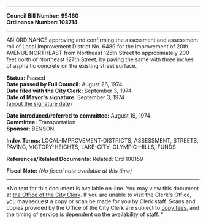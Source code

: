 * * * * *  
  
**Council Bill Number: [](#h0)[](#h2)95460**   
**Ordinance Number: 103714**  
  
* * * * *  
  
AN ORDINANCE approving and confirming the assessment and assessment roll of Local Improvement District No. 6489 for the improvement of 20th AVENUE NORTHEAST from Northeast 125th Street to approximately 200 feet north of Northeast 127th Street; by paving the same with three inches of asphaltic concrete on the existing street surface.  
  
**Status:** Passed   
**Date passed by Full Council:** August 26, 1974   
**Date filed with the City Clerk:** September 3, 1974   
**Date of Mayor's signature:** September 3, 1974   
[(about the signature date)](/~public/approvaldate.htm)   
  
  
**Date introduced/referred to committee:** August 19, 1974   
**Committee:** Transportation   
**Sponsor:** BENSON   
  
**Index Terms:** LOCAL-IMPROVEMENT-DISTRICTS, ASSESSMENT, STREETS, PAVING, VICTORY-HEIGHTS, LAKE-CITY, OLYMPIC-HILLS, FUNDS  
  
**References/Related Documents:** Related: Ord 100159  
  
**Fiscal Note:** *(No fiscal note available at this time)*  
  
* * * * *  
  
*No text for this document is available on-line. You may view this document at [the Office of the City Clerk](http://www.seattle.gov/leg/clerk/contactUs.htm). If you are unable to visit the Clerk's Office, you may request a copy or scan be made for you by Clerk staff. Scans and copies provided by the Office of the City Clerk are subject to [copy fees](http://clerk.seattle.gov/~public/clerkfees.htm), and the timing of service is dependent on the availability of staff. *  
  
  
